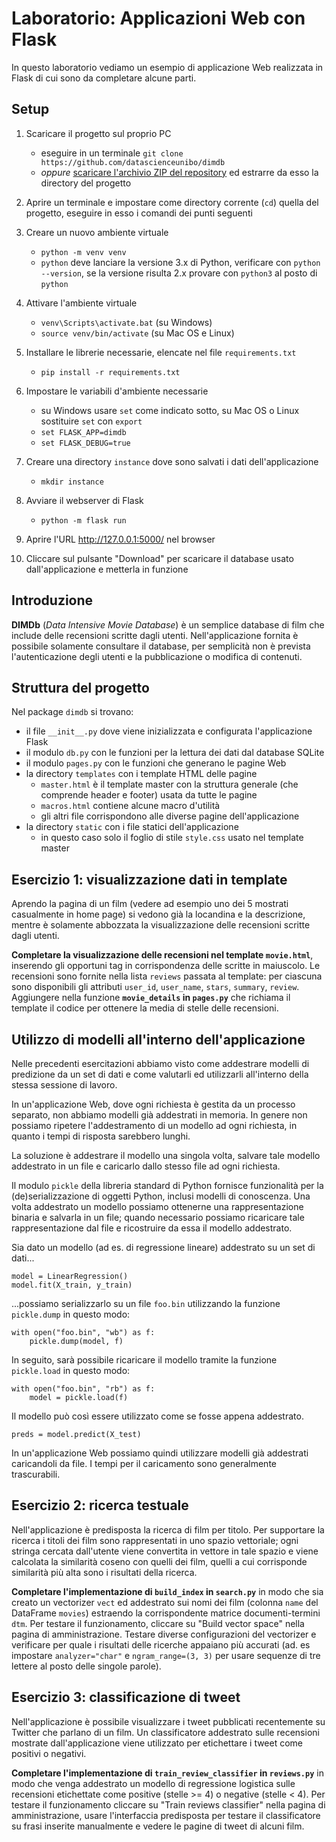 Laboratorio: Applicazioni Web con Flask
=======================================

In questo laboratorio vediamo un esempio di applicazione Web realizzata in Flask di cui sono da completare alcune parti.

Setup
-----

1. Scaricare il progetto sul proprio PC
   - eseguire in un terminale `git clone https://github.com/datascienceunibo/dimdb`
   - _oppure_ [scaricare l'archivio ZIP del repository](https://github.com/datascienceunibo/dimdb/archive/master.zip) ed estrarre da esso la directory del progetto

2. Aprire un terminale e impostare come directory corrente (`cd`) quella del progetto, eseguire in esso i comandi dei punti seguenti

3. Creare un nuovo ambiente virtuale
   - `python -m venv venv`
   - `python` deve lanciare la versione 3.x di Python, verificare con `python --version`, se la versione risulta 2.x provare con `python3` al posto di `python`

4. Attivare l'ambiente virtuale
   - `venv\Scripts\activate.bat` (su Windows)
   - `source venv/bin/activate` (su Mac OS e Linux)

5. Installare le librerie necessarie, elencate nel file `requirements.txt`
   - `pip install -r requirements.txt`

6. Impostare le variabili d'ambiente necessarie
   - su Windows usare `set` come indicato sotto, su Mac OS o Linux sostituire `set` con `export`
   - `set FLASK_APP=dimdb`
   - `set FLASK_DEBUG=true`

7. Creare una directory `instance` dove sono salvati i dati dell'applicazione
   - `mkdir instance`

8. Avviare il webserver di Flask
   - `python -m flask run`

9. Aprire l'URL http://127.0.0.1:5000/ nel browser

10. Cliccare sul pulsante "Download" per scaricare il database usato dall'applicazione e metterla in funzione

Introduzione
------------

**DIMDb** (_Data Intensive Movie Database_) è un semplice database di film che include delle recensioni scritte dagli utenti. Nell'applicazione fornita è possibile solamente consultare il database, per semplicità non è prevista l'autenticazione degli utenti e la pubblicazione o modifica di contenuti.

Struttura del progetto
----------------------

Nel package `dimdb` si trovano:
- il file `__init__.py` dove viene inizializzata e configurata l'applicazione Flask
- il modulo `db.py` con le funzioni per la lettura dei dati dal database SQLite
- il modulo `pages.py` con le funzioni che generano le pagine Web
- la directory `templates` con i template HTML delle pagine
  - `master.html` è il template master con la struttura generale (che comprende header e footer) usata da tutte le pagine
  - `macros.html` contiene alcune macro d'utilità
  - gli altri file corrispondono alle diverse pagine dell'applicazione
- la directory `static` con i file statici dell'applicazione
  - in questo caso solo il foglio di stile `style.css` usato nel template master

Esercizio 1: visualizzazione dati in template
---------------------------------------------

Aprendo la pagina di un film (vedere ad esempio uno dei 5 mostrati casualmente in home page) si vedono già la locandina e la descrizione, mentre è solamente abbozzata la visualizzazione delle recensioni scritte dagli utenti.

**Completare la visualizzazione delle recensioni nel template `movie.html`**, inserendo gli opportuni tag in corrispondenza delle scritte in maiuscolo. Le recensioni sono fornite nella lista `reviews` passata al template: per ciascuna sono disponibili gli attributi `user_id`, `user_name`, `stars`, `summary`, `review`. Aggiungere nella funzione **`movie_details` in `pages.py`** che richiama il template il codice per ottenere la media di stelle delle recensioni.

Utilizzo di modelli all'interno dell'applicazione
-------------------------------------------------

Nelle precedenti esercitazioni abbiamo visto come addestrare modelli di predizione da un set di dati e come valutarli ed utilizzarli all'interno della stessa sessione di lavoro.

In un'applicazione Web, dove ogni richiesta è gestita da un processo separato, non abbiamo modelli già addestrati in memoria. In genere non possiamo ripetere l'addestramento di un modello ad ogni richiesta, in quanto i tempi di risposta sarebbero lunghi.

La soluzione è addestrare il modello una singola volta, salvare tale modello addestrato in un file e caricarlo dallo stesso file ad ogni richiesta.

Il modulo `pickle` della libreria standard di Python fornisce funzionalità per la (de)serializzazione di oggetti Python, inclusi modelli di conoscenza. Una volta addestrato un modello possiamo ottenerne una rappresentazione binaria e salvarla in un file; quando necessario possiamo ricaricare tale rappresentazione dal file e ricostruire da essa il modello addestrato.

Sia dato un modello (ad es. di regressione lineare) addestrato su un set di dati...

```
model = LinearRegression()
model.fit(X_train, y_train)
```

...possiamo serializzarlo su un file `foo.bin` utilizzando la funzione `pickle.dump` in questo modo:

```
with open("foo.bin", "wb") as f:
    pickle.dump(model, f)
```

In seguito, sarà possibile ricaricare il modello tramite la funzione `pickle.load` in questo modo:

```
with open("foo.bin", "rb") as f:
    model = pickle.load(f)
```

Il modello può così essere utilizzato come se fosse appena addestrato.

```
preds = model.predict(X_test)
```

In un'applicazione Web possiamo quindi utilizzare modelli già addestrati caricandoli da file. I tempi per il caricamento sono generalmente trascurabili.

Esercizio 2: ricerca testuale
-----------------------------

Nell'applicazione è predisposta la ricerca di film per titolo. Per supportare la ricerca i titoli dei film sono rappresentati in uno spazio vettoriale; ogni stringa cercata dall'utente viene convertita in vettore in tale spazio e viene calcolata la similarità coseno con quelli dei film, quelli a cui corrisponde similarità più alta sono i risultati della ricerca.

**Completare l'implementazione di `build_index` in `search.py`** in modo che sia creato un vectorizer `vect` ed addestrato sui nomi dei film (colonna `name` del DataFrame `movies`) estraendo la corrispondente matrice documenti-termini `dtm`. Per testare il funzionamento, cliccare su "Build vector space" nella pagina di amministrazione. Testare diverse configurazioni del vectorizer e verificare per quale i risultati delle ricerche appaiano più accurati (ad. es impostare `analyzer="char"` e `ngram_range=(3, 3)` per usare sequenze di tre lettere al posto delle singole parole).

Esercizio 3: classificazione di tweet
-------------------------------------

Nell'applicazione è possibile visualizzare i tweet pubblicati recentemente su Twitter che parlano di un film. Un classificatore addestrato sulle recensioni mostrate dall'applicazione viene utilizzato per etichettare i tweet come positivi o negativi.

**Completare l'implementazione di `train_review_classifier` in `reviews.py`** in modo che venga addestrato un modello di regressione logistica sulle recensioni etichettate come positive (stelle >= 4) o negative (stelle < 4). Per testare il funzionamento cliccare su "Train reviews classifier" nella pagina di amministrazione, usare l'interfaccia predisposta per testare il classificatore su frasi inserite manualmente e vedere le pagine di tweet di alcuni film.
